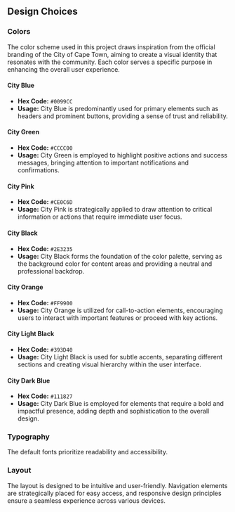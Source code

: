 ## Design Choices

### Colors

The color scheme used in this project draws inspiration from the official branding of the City of Cape Town, aiming to create a visual identity that resonates with the community. Each color serves a specific purpose in enhancing the overall user experience.

#### City Blue
- **Hex Code:** `#0099CC`
- **Usage:** City Blue is predominantly used for primary elements such as headers and prominent buttons, providing a sense of trust and reliability.

#### City Green
- **Hex Code:** `#CCCC00`
- **Usage:** City Green is employed to highlight positive actions and success messages, bringing attention to important notifications and confirmations.

#### City Pink
- **Hex Code:** `#CE0C6D`
- **Usage:** City Pink is strategically applied to draw attention to critical information or actions that require immediate user focus.

#### City Black
- **Hex Code:** `#2E3235`
- **Usage:** City Black forms the foundation of the color palette, serving as the background color for content areas and providing a neutral and professional backdrop.

#### City Orange
- **Hex Code:** `#FF9900`
- **Usage:** City Orange is utilized for call-to-action elements, encouraging users to interact with important features or proceed with key actions.

#### City Light Black
- **Hex Code:** `#393D40`
- **Usage:** City Light Black is used for subtle accents, separating different sections and creating visual hierarchy within the user interface.

#### City Dark Blue
- **Hex Code:** `#111827`
- **Usage:** City Dark Blue is employed for elements that require a bold and impactful presence, adding depth and sophistication to the overall design.

### Typography

The default fonts prioritize readability and accessibility. 

### Layout

The layout is designed to be intuitive and user-friendly. Navigation elements are strategically placed for easy access, and responsive design principles ensure a seamless experience across various devices.
